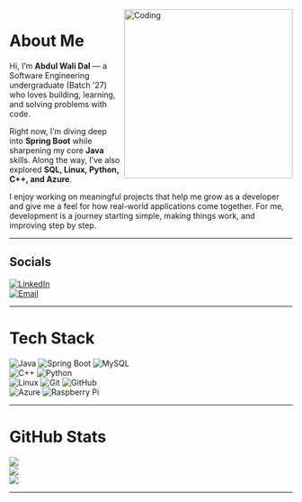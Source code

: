 <!-- Right-aligned GIF -->
<img align="right" alt="Coding" width="300" src="https://media.giphy.com/media/qgQUggAC3Pfv687qPC/giphy.gif" />

# About Me

Hi, I’m **Abdul Wali Dal** — a Software Engineering undergraduate (Batch ’27) who loves building, learning, and solving problems with code.

Right now, I’m diving deep into **Spring Boot** while sharpening my core **Java** skills. Along the way, I’ve also explored **SQL, Linux, Python, C++, and Azure**.

I enjoy working on meaningful projects that help me grow as a developer and give me a feel for how real-world applications come together. For me, development is a journey starting simple, making things work, and improving step by step.


---

## Socials
[![LinkedIn](https://img.shields.io/badge/LinkedIn-%230077B5.svg?logo=linkedin&logoColor=white)](https://www.linkedin.com/in/abdul-wali-dal-9653b6288/)  
[![Email](https://img.shields.io/badge/Email-D14836?logo=gmail&logoColor=white)](mailto:abdulwalidal@gmail.com)  

---

# Tech Stack
![Java](https://img.shields.io/badge/java-%23ED8B00.svg?style=for-the-badge&logo=openjdk&logoColor=white) 
![Spring Boot](https://img.shields.io/badge/springboot-%236DB33F.svg?style=for-the-badge&logo=springboot&logoColor=white) 
![MySQL](https://img.shields.io/badge/mysql-4479A1.svg?style=for-the-badge&logo=mysql&logoColor=white)  
![C++](https://img.shields.io/badge/c++-%2300599C.svg?style=for-the-badge&logo=c%2B%2B&logoColor=white) 
![Python](https://img.shields.io/badge/python-3670A0?style=for-the-badge&logo=python&logoColor=ffdd54)  
![Linux](https://img.shields.io/badge/linux-%23FCC624.svg?style=for-the-badge&logo=linux&logoColor=black)
![Git](https://img.shields.io/badge/git-%23F05033.svg?style=for-the-badge&logo=git&logoColor=white) 
![GitHub](https://img.shields.io/badge/github-%23121011.svg?style=for-the-badge&logo=github&logoColor=white)  
![Azure](https://img.shields.io/badge/azure-%230072C6.svg?style=for-the-badge&logo=microsoftazure&logoColor=white) 
![Raspberry Pi](https://img.shields.io/badge/-Raspberry_Pi-C51A4A?style=for-the-badge&logo=Raspberry-Pi)

---

# GitHub Stats
![](https://github-readme-stats.vercel.app/api?username=abdulwalidal&theme=shadow_green&hide_border=true&count_private=false)<br/>
![](https://nirzak-streak-stats.vercel.app/?user=abdulwalidal&theme=shadow_green&hide_border=true)<br/>
![](https://github-readme-stats.vercel.app/api/top-langs/?username=abdulwalidal&theme=shadow_green&hide_border=true&layout=compact)

---

